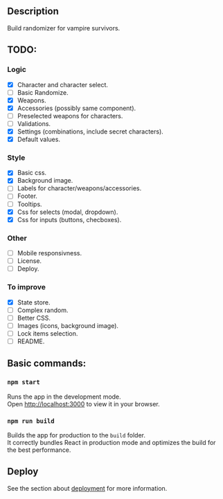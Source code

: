 
## Description

Build randomizer for vampire survivors.

## TODO:
### Logic
- [x] Character and character select.
- [ ] Basic Randomize.
- [x] Weapons.
- [x] Accessories (possibly same component).
- [ ] Preselected weapons for characters.
- [ ] Validations.
- [x] Settings (combinations, include secret characters).
- [x] Default values.
### Style
- [x] Basic css.
- [x] Background image.
- [ ] Labels for character/weapons/accessories.
- [ ] Footer.
- [ ] Tooltips.
- [x] Css for selects (modal, dropdown).
- [x] Css for inputs (buttons, checboxes).
### Other
- [ ] Mobile responsivness.
- [ ] License.
- [ ] Deploy.
### To improve
- [x] State store.
- [ ] Complex random.
- [ ] Better CSS.
- [ ] Images (icons, background image).
- [ ] Lock items selection.
- [ ] README.

## Basic commands:

### `npm start`

Runs the app in the development mode.\
Open [http://localhost:3000](http://localhost:3000) to view it in your browser.

### `npm run build`

Builds the app for production to the `build` folder.\
It correctly bundles React in production mode and optimizes the build for the best performance.

## Deploy
See the section about [deployment](https://facebook.github.io/create-react-app/docs/deployment) for more information.